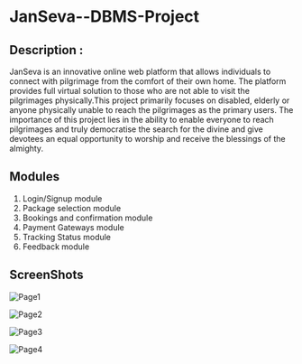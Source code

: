 # JanSeva--DBMS-Project

## Description : 
JanSeva is an innovative online web platform that allows individuals to connect with pilgrimage from the comfort of their own home. The platform provides full virtual solution to those who are not able to visit the pilgrimages physically.This project primarily focuses on disabled, elderly or anyone physically unable to reach the pilgrimages as the primary users. The importance of this project lies in the ability to enable everyone to reach pilgrimages and truly democratise the search for the divine and give devotees an equal opportunity to worship and receive the blessings of the almighty.

## Modules 
1. Login/Signup module
2. Package selection module
3. Bookings and confirmation module
4. Payment Gateways module
5. Tracking Status module
6. Feedback module

## ScreenShots
![Page1](https://i.ibb.co/4s9shxF/Screenshot-2023-07-09-at-6-54-58-PM.png)


![Page2](https://i.ibb.co/pJTxV0R/Screenshot-2023-07-09-at-6-58-36-PM.png)


![Page3](https://i.ibb.co/FqfSH1z/Screenshot-2023-07-09-at-7-00-50-PM.png)


![Page4](https://i.ibb.co/phbcL9S/Screenshot-2023-07-09-at-7-01-22-PM.png)

